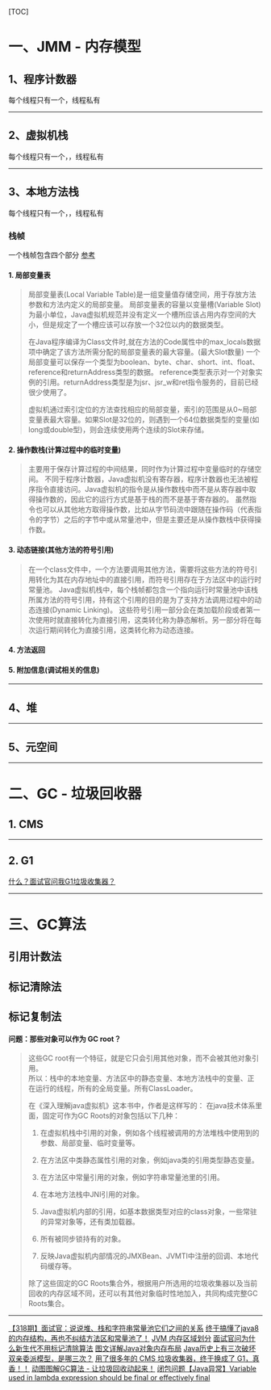 [TOC]

# 一、JMM - 内存模型

## 1、程序计数器

每个线程只有一个，线程私有

---

## 2、虚拟机栈

每个线程只有一个，，线程私有

---

## 3、本地方法栈

每个线程只有一个，，线程私有

### 栈帧

一个栈帧包含四个部分 [参考](https://zhuanlan.zhihu.com/p/45354152)

#### 1. 局部变量表

> 局部变量表(Local Variable Table)是一组变量值存储空间，用于存放方法参数和方法内定义的局部变量。
> 局部变量表的容量以变量槽(Variable Slot)为最小单位，Java虚拟机规范并没有定义一个槽所应该占用内存空间的大小，但是规定了一个槽应该可以存放一个32位以内的数据类型。
>
> 在Java程序编译为Class文件时,就在方法的Code属性中的max_locals数据项中确定了该方法所需分配的局部变量表的最大容量。(最大Slot数量)
> 一个局部变量可以保存一个类型为boolean、byte、char、short、int、float、reference和returnAddress类型的数据。
> reference类型表示对一个对象实例的引用。returnAddress类型是为jsr、jsr_w和ret指令服务的，目前已经很少使用了。
>
> 虚拟机通过索引定位的方法查找相应的局部变量，索引的范围是从0~局部变量表最大容量。如果Slot是32位的，则遇到一个64位数据类型的变量(如long或double型)，则会连续使用两个连续的Slot来存储。

#### 2. 操作数栈(计算过程中的临时变量)

> 主要用于保存计算过程的中间结果，同时作为计算过程中变量临时的存储空间。
> 不同于程序计数器，Java虚拟机没有寄存器，程序计数器也无法被程序指令直接访问。Java虚拟机的指令是从操作数栈中而不是从寄存器中取得操作数的，因此它的运行方式是基于栈的而不是基于寄存器的。
> 虽然指令也可以从其他地方取得操作数，比如从字节码流中跟随在操作码（代表指令的字节）之后的字节中或从常量池中，但是主要还是从操作数栈中获得操作数。

#### 3. 动态链接(其他方法的符号引用)

> 在一个class文件中，一个方法要调用其他方法，需要将这些方法的符号引用转化为其在内存地址中的直接引用，而符号引用存在于方法区中的运行时常量池。
> Java虚拟机栈中，每个栈帧都包含一个指向运行时常量池中该栈所属方法的符号引用，持有这个引用的目的是为了支持方法调用过程中的动态连接(Dynamic Linking)。
> 这些符号引用一部分会在类加载阶段或者第一次使用时就直接转化为直接引用，这类转化称为静态解析。另一部分将在每次运行期间转化为直接引用，这类转化称为动态连接。

#### 4. 方法返回

#### 5. 附加信息(调试相关的信息)

---

## 4、堆

---

## 5、元空间

---

# 二、GC - 垃圾回收器

## 1. CMS

---

## 2. G1

>

[什么？面试官问我G1垃圾收集器？](https://zhuanlan.zhihu.com/p/431908205)

---

# 三、GC算法

## 引用计数法

## 标记清除法

## 标记复制法

#### **问题：那些对象可以作为 GC root？**

> 这些GC root有⼀个特征，就是它只会引⽤其他对象，⽽不会被其他对象引⽤。  
> 所以：栈中的本地变量、⽅法区中的静态变量、本地⽅法栈中的变量、正 在运⾏的线程，所有的全局变量。所有ClassLoader。
>
>在《深入理解java虚拟机》这本书中，作者是这样写的：
> 在java技术体系里面，固定可作为GC Roots的对象包括以下几种：
>
>1. 在虚拟机栈中引用的对象，例如各个线程被调用的方法堆栈中使用到的参数、局部变量、临时变量等。
>
>2. 在方法区中类静态属性引用的对象，例如java类的引用类型静态变量。
>
>3. 在方法区中常量引用的对象，例如字符串常量池里的引用。
>
>4. 在本地方法栈中JNI引用的对象。
>
>5. Java虚拟机内部的引用，如基本数据类型对应的class对象，一些常驻的异常对象等，还有类加载器。
>
>6. 所有被同步锁持有的对象。
>
>7. 反映Java虚拟机内部情况的JMXBean、JVMTI中注册的回调、本地代码缓存等。
>
>除了这些固定的GC Roots集合外，根据用户所选用的垃圾收集器以及当前回收的内存区域不同，还可以有其他对象临时性地加入，共同构成完整GC Roots集合。

---

[【318期】面试官：说说堆、栈和字符串常量池它们之间的关系](https://mp.weixin.qq.com/s/GuSg4R7Asi432jmn7gWOag)
[终于搞懂了java8的内存结构，再也不纠结方法区和常量池了！](https://mp.weixin.qq.com/s/56nh1H4MYR6HRX0wayaENA)
[JVM 内存区域划分](https://mp.weixin.qq.com/s/NaCFDOGuoHkfQZZjvY66Jg)
[面试官问为什么新生代不用标记清除算法](https://mp.weixin.qq.com/s/qGL36Q1npiYKKTOG5SVv1A)
[图文详解Java对象内存布局](https://mp.weixin.qq.com/s/qELVigGAxHCXvQ36XIFQUQ)
[Java历史上有三次破坏双亲委派模型，是哪三次？](https://mp.weixin.qq.com/s/nC7yo8Cdsnlzc58UEwxs8g)
[用了很多年的 CMS 垃圾收集器，终于换成了 G1，真香！！](https://mp.weixin.qq.com/s/LpbOUW8VSFsStUkpRayOAA)
[动图图解GC算法 - 让垃圾回收动起来！](https://mp.weixin.qq.com/s/DvPaMfn7xEKIilv-_Ojk8g)
[闭包问题【Java异常】Variable used in lambda expression should be final or effectively final ](https://blog.csdn.net/weixin_44299027/article/details/117333667)